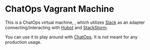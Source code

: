 ChatOps Vagrant Machine
=======================

This is a ChatOps virtual machine, , which utilizes [Slack](https://slack.com) as an adapter connecting/interacting with [Hubot](https://hubot.github.com/) and [StackStorm](https://stackstorm.com/).

You can use it to play around with [ChatOps](https://stackstorm.com/2015/06/24/ansible-chatops-get-started-%F0%9F%9A%80/). It is not meant for any production usage.
